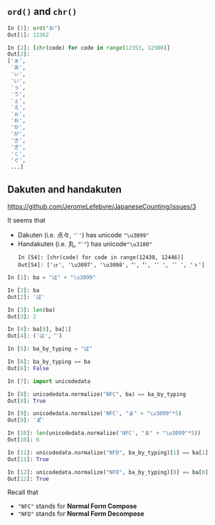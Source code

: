 ## `ord()` and `chr()`

```python
In [1]: ord("お")
Out[1]: 12362

In [2]: [chr(code) for code in range(12353, 12500)]                            
Out[2]: 
['ぁ',
 'あ',
 'ぃ',
 'い',
 'ぅ',  
 'う',
 'ぇ',
 'え',
 'ぉ',
 'お',
 'か',
 'が',
 'き',
 'ぎ',
 'く',
 'ぐ',
 ...]
```


## Dakuten and handakuten
<https://github.com/JeromeLefebvre/JapaneseCounting/issues/3>

It seems that
- Dakuten (i.e. 点々, `'ﾞ'`) has unicode `"\u3099"`
- Handakuten (i.e. 丸, `"ﾟ"`) has unicode`"\u3100"`
  ```
  In [54]: [chr(code) for code in range(12438, 12446)]
  Out[54]: ['ゖ', '\u3097', '\u3098', '゙', '゚', '゛', '゜', 'ゝ']
  ```

```python
In [1]: ba = "は" + "\u3099"

In [2]: ba
Out[2]: 'ば'

In [3]: len(ba)
Out[3]: 2

In [4]: ba[0], ba[1]
Out[4]: ('は', '゙')

In [5]: ba_by_typing = "ば"

In [6]: ba_by_typing == ba
Out[6]: False

In [7]: import unicodedata

In [8]: unicodedata.normalize("NFC", ba) == ba_by_typing
Out[8]: True

In [9]: unicodedata.normalize('NFC', "ま" + "\u3099"*5)
Out[9]: 'ま゙゙゙゙゙'

In [10]: len(unicodedata.normalize('NFC', "ま" + "\u3099"*5))
Out[10]: 6

In [11]: unicodedata.normalize("NFD", ba_by_typing)[1] == ba[1]
Out[11]: True

In [12]: unicodedata.normalize("NFD", ba_by_typing)[0] == ba[0]
Out[12]: True
```

Recall that

- `"NFC"` stands for **Normal Form Compose**
- `"NFD"` stands for **Normal Form Decompose**
